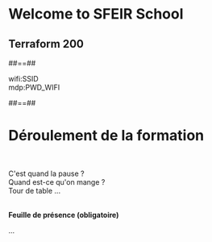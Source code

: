 <!-- .slide: class="first-slide" sfeir-level="2" sfeir-techno="Terraform" -->

# **Welcome to SFEIR School**

## **Terraform 200**

##==##

<!-- .slide: class="school-presentation" -->

<div class="wifi">
    <span class="key">wifi:</span><span>SSID</span><br>
    <span class="key">mdp:</span><span>PWD_WIFI</span>
</div>

##==##
<!-- .slide:  -->
# Déroulement de la formation

<br/>

C'est quand la pause ?<br>
Quand est-ce qu'on mange ?<br>
Tour de table ...
<br><br>

**Feuille de présence (obligatoire)**

...
